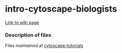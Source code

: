 # intro-cytoscape-biologists
[Link to wiki page](https://github.com/gladstone-institutes/Bioinformatics-Workshops/wiki/Introduction-to-Cytoscape-and-Network-Biology-for-Biologists)

### Description of files
Files maintained at [cytoscape-tutorials](https://github.com/cytoscape/cytoscape-tutorials/tree/gh-pages/presentations)
